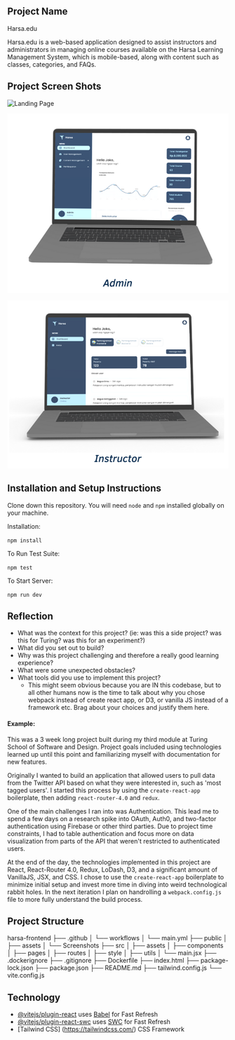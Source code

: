 ## Project Name

Harsa.edu

Harsa.edu is a web-based application designed to assist instructors and administrators in managing online courses available on the Harsa Learning Management System, which is mobile-based, along with content such as classes, categories, and FAQs.

## Project Screen Shots

![Landing Page](public/Screenshots/Landing%20Page.png.png)

![Dashboard Admin](public/Screenshots/Dashboard%20Admin.png)

![Dashboard Instructor](public/Screenshots/Dashboard%20Instructor.png)

## Installation and Setup Instructions

Clone down this repository. You will need `node` and `npm` installed globally on your machine.  

Installation:

`npm install`  

To Run Test Suite:  

`npm test`  

To Start Server:

`npm run dev`  

## Reflection

  - What was the context for this project? (ie: was this a side project? was this for Turing? was this for an experiment?)
  - What did you set out to build?
  - Why was this project challenging and therefore a really good learning experience?
  - What were some unexpected obstacles?
  - What tools did you use to implement this project?
      - This might seem obvious because you are IN this codebase, but to all other humans now is the time to talk about why you chose webpack instead of create react app, or D3, or vanilla JS instead of a framework etc. Brag about your choices and justify them here.  

#### Example:  

This was a 3 week long project built during my third module at Turing School of Software and Design. Project goals included using technologies learned up until this point and familiarizing myself with documentation for new features.  

Originally I wanted to build an application that allowed users to pull data from the Twitter API based on what they were interested in, such as 'most tagged users'. I started this process by using the `create-react-app` boilerplate, then adding `react-router-4.0` and `redux`.  

One of the main challenges I ran into was Authentication. This lead me to spend a few days on a research spike into OAuth, Auth0, and two-factor authentication using Firebase or other third parties. Due to project time constraints, I had to table authentication and focus more on data visualization from parts of the API that weren't restricted to authenticated users.

At the end of the day, the technologies implemented in this project are React, React-Router 4.0, Redux, LoDash, D3, and a significant amount of VanillaJS, JSX, and CSS. I chose to use the `create-react-app` boilerplate to minimize initial setup and invest more time in diving into weird technological rabbit holes. In the next iteration I plan on handrolling a `webpack.config.js` file to more fully understand the build process.

## Project Structure

harsa-frontend
├── .github
│   └── workflows
│       └── main.yml
├── public
│   ├── assets
│   └── Screenshots
├── src
│   ├── assets
│   ├── components
│   ├── pages
│   ├── routes
│   ├── style
│   ├── utils
│   └── main.jsx
├── .dockerignore
├── .gitignore
├── Dockerfile
├── index.html
├── package-lock.json
├── package.json
├── README.md
├── tailwind.config.js
└── vite.config.js

## Technology

- [@vitejs/plugin-react](https://github.com/vitejs/vite-plugin-react/blob/main/packages/plugin-react/README.md) uses [Babel](https://babeljs.io/) for Fast Refresh
- [@vitejs/plugin-react-swc](https://github.com/vitejs/vite-plugin-react-swc) uses [SWC](https://swc.rs/) for Fast Refresh
- [Tailwind CSS] (https://tailwindcss.com/) CSS Framework